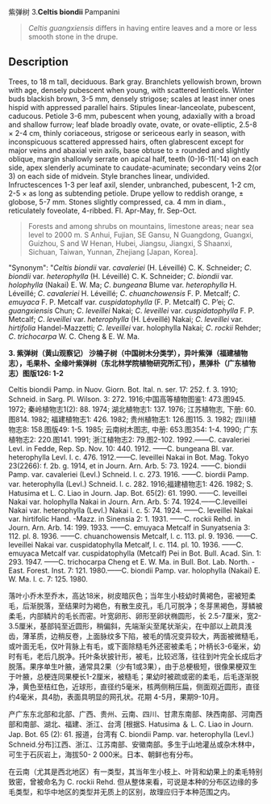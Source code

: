 紫弹树
3.**Celtis biondii** Pampanini

> *Celtis* *guangxiensis* differs in having entire leaves and a more or less smooth stone in the drupe.


## Description
Trees, to 18 m tall, deciduous. Bark gray. Branchlets yellowish brown, brown with age, densely pubescent when young, with scattered lenticels. Winter buds blackish brown, 3-5 mm, densely strigose; scales at least inner ones hispid with appressed parallel hairs. Stipules linear-lanceolate, pubescent, caducous. Petiole 3-6 mm, pubescent when young, adaxially with a broad and shallow furrow; leaf blade broadly ovate, ovate, or ovate-elliptic, 2.5-8 × 2-4 cm, thinly coriaceous, strigose or sericeous early in season, with inconspicuous scattered appressed hairs, often glabrescent except for major veins and abaxial vein axils, base obtuse to ± rounded and slightly oblique, margin shallowly serrate on apical half, teeth (0-)6-11(-14) on each side, apex slenderly acuminate to caudate-acuminate; secondary veins 2(or 3) on each side of midvein. Style branches linear, undivided. Infructescences 1-3 per leaf axil, slender, unbranched, pubescent, 1-2 cm, 2-5 × as long as subtending petiole. Drupe yellow to reddish orange, ± globose, 5-7 mm. Stones slightly compressed, ca. 4 mm in diam., reticulately foveolate, 4-ribbed. Fl. Apr-May, fr. Sep-Oct.


> Forests and among shrubs on mountains, limestone areas; near sea level to 2000 m. S Anhui, Fujian, SE Gansu, N Guangdong, Guangxi, Guizhou, S and W Henan, Hubei, Jiangsu, Jiangxi, S Shaanxi, Sichuan, Taiwan, Yunnan, Zhejiang [Japan, Korea].

  "Synonym": "*Celtis* *biondii* var. *cavaleriei* (H. Léveillé) C. K. Schneider; *C*. *biondii* var. *heterophylla* (H. Léveillé) C. K. Schneider; *C*. *biondii* var. *holophylla* (Nakai) E. W. Ma; *C*. *bungeana* Blume var. *heterophylla* H. Léveillé; *C*. *cavaleriei* H. Léveillé; *C*. *chuanchowensis* F. P. Metcalf; *C*. *emuyaca* F. P. Metcalf var. *cuspidatophylla* (F. P. Metcalf) C. P’ei; *C*. *guangxiensis* Chun; *C*. *leveillei* Nakai; *C*. *leveillei* var. *cuspidatophylla* F. P. Metcalf; *C*. *leveillei* var. *heterophylla* (H. Léveillé) Nakai; *C*. *leveillei* var. *hirtifolia* Handel-Mazzetti; *C*. *leveillei* var. holophylla Nakai; *C*. *rockii* Rehder; *C*. *trichocarpa* W. C. Cheng &amp; E. W. Ma.

**3. 紫弹树（黄山观察记） 沙楠子树（中国树木分类学），异叶紫弹（福建植物志），毛果朴、全缘叶紫弹树（东北林学院植物研究所汇刊），黑弹朴（广东植物志）图版126: 1-2**

Celtis biondii Pamp. in Nuov. Giorn. Bot. Ital. n. ser. 17: 252. f. 3. 1910; Schneid. in Sarg. Pl. Wilson. 3: 272. 1916;中国高等植物图鉴1: 473.图945. 1972; 秦岭植物志1(2): 88. 1974; 湖北植物志1: 137. 1976; 江苏植物志, 下册: 60.图814. 1982; 福建植物志1: 426. 1982; 贵州植物志1: 126.图115. 3. 1982; 四川植物志8: 158.图版49: 1-5. 1985; 云南树木图志, 中册: 653.图354: 1-4. 1990; 广东植物志2: 220.图141. 1991; 浙江植物志2: 79.图2-102. 1992.——C. cavaleriei Levl. in Fedde, Rep. Sp. Nov. 10: 440. 1912. ——C. bungeana Bl. var. heterophylla Levl. l. c. 476. 1912.——C. leveillei Nakai in Bot. Mag. Tokyo 23(2266): f. 2b. g. 1914, et in Journ. Arn. Arb. 5: 73. 1924. ——C. biondii Pamp. var. cavaleriei (Levl.) Schneid. l. c. 273. 1916. ——C. biordii Pamp. var. heterophylla (Levl.) Schneid. l. c. 282. 1916;福建植物志1: 426. 1982; S. Hatusima et L. C. Liao in Journ. Jap. Bot. 65(2): 61. 1990. ——C. leveillei Nakai var. holophylla Nakai in Journ. Arn. Arb. 5: 74. 1924.——C.leveillei Nakai var. heterophylla (Levl.) Nakai l. c. 5: 74. 1924. ——C. leveillei Nakai var. hirtifolic Hand. -Mazz. in Sinensia 2: 1. 1931. ——C. rockii Rehd. in Journ. Arn. Arb. 14: 199. 1933. ——C. emuyaca Metcalf in Sunyatsenia 3: 112. pl. 8. 1936. ——C. chuanchowensis Metcalf, l. c. 113. pl. 9. 1936. ——C. leveillei Nakai var. cuspidatophylla Metcalf, l. c. 114. pl. 10. 1936. ——C. emuyaca Metcalf var. cuspidatophylla (Metcalf) Pei in Bot. Bull. Acad. Sin. 1: 293. 1947. ——C. trichocarpa Cheng et E. W. Ma. in Bull. Bot. Lab. North. -East. Forest. Inst. 7: 121. 1980.——C. biondii Pamp. var. holophylla (Nakai) E. W. Ma. l. c. 7: 125. 1980.

落叶小乔木至乔木，高达18米，树皮暗灰色；当年生小枝幼时黄褐色，密被短柔毛，后渐脱落，至结果时为褐色，有散生皮孔，毛几可脱净；冬芽黑褐色，芽鳞被柔毛，内部鳞片的毛长而密。叶宽卵形、卵形至卵状椭圆形，长 2.5-7厘米，宽2-3.5厘米，基部钝至近圆形，稍偏斜，先端渐尖至尾状渐尖，在中部以上疏具浅齿，薄革质，边稍反卷，上面脉纹多下陷，被毛的情况变异较大，两面被微糙毛，或叶面无毛，仅叶背脉上有毛，或下面除糙毛外还密被柔毛；叶柄长3-6毫米，幼时有毛，老后几脱净。托叶条状披针形，被毛，比较迟落，往往到叶完全长成后才脱落。果序单生叶腋，通常具2果（少有1或3果），由于总梗极短，很像果梗双生于叶腋，总梗连同果梗长1-2厘米，被糙毛；果幼时被疏或密的柔毛，后毛逐渐脱净，黄色至桔红色，近球形，直径约5毫米，核两侧稍压扁，侧面观近圆形，直径约4毫米，具4肋，表面具明显的网孔状。花期 4-5月，果期9-10月。

产广东东北部和北部、广西、贵州、云南、四川、甘肃东南部、陕西南部、河南西部和南部、湖北、福建、浙江、台湾 [根据S. Hatusima ＆ L. C. Liao in Journ. Jap. Bot. 65 (2): 61. 报道，台湾有 C. biondii Pamp. var. heterophylla (Levl.) Schneid.分布]江西、浙江、江苏南部、安徽南部。多生于山地灌丛或杂木林中，可生于石灰岩上，海拔50- 2 000米。日本、朝鲜也有分布。

在云南（尤其是西北地区）有一类型，其当年生小枝上、叶背和幼果上的柔毛特别致密，曾被命名为 C. rockii Rehd. 但从整体来看，可说是本种的分布区边缘的多毛类型，和华中地区的类型并无质上的区别，故理应归于本种范围之内。
